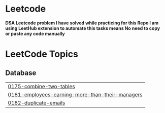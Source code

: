 # Leetcode
**DSA Leetcode problem I have solved while practicing for this Repo I am using LeetHub extension to automate this tasks means No need to copy or paste any code manually**

<!---LeetCode Topics Start-->
# LeetCode Topics
## Database
|  |
| ------- |
| [0175-combine-two-tables](https://github.com/govind527/Leetcode/tree/master/0175-combine-two-tables) |
| [0181-employees-earning-more-than-their-managers](https://github.com/govind527/Leetcode/tree/master/0181-employees-earning-more-than-their-managers) |
| [0182-duplicate-emails](https://github.com/govind527/Leetcode/tree/master/0182-duplicate-emails) |
<!---LeetCode Topics End-->